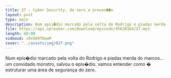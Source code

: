 ```yaml
---
title: 27 - Cyber Security, do zero a preven��o
layout: post
type: main
description: Num epis�dio marcado pela volta do Rodrigo e piadas merda do marcos... um convidado monstro, salvou o epis�dio. vamos entender como � estruturar uma área de segurança do zero.
file: https://api.spreaker.com/download/episode/45620164/27.mp3
length: 60:00
videoid: vOx9d9f6wwM
cover: "../assets/img/027.png"
---
```


Num epis�dio marcado pela volta do Rodrigo e piadas merda do marcos... um convidado monstro, salvou o epis�dio. vamos entender como � estruturar uma área de segurança do zero.